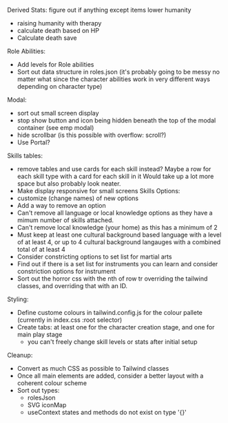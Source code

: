 
Derived Stats: 
figure out if anything except items lower humanity

- raising humanity with therapy
- calculate death based on HP
- Calculate death save

Role Abilities:

- Add levels for Role abilities
- Sort out data structure in roles.json (it's probably going to be messy no matter what since the character abilities work in very different ways depending on character type)

Modal: 
- sort out small screen display
- stop show button and icon being hidden beneath the top of the modal container (see emp modal)
- hide scrollbar (is this possible with overflow: scroll?)
- Use Portal?

Skills tables:
- remove tables and use cards for each skill instead? Maybe a row for each skill type with a card for each skill in it Would take up a lot more space but also probably look neater.
- Make display responsive for small screens
Skills Options: 
- customize (change names) of new options
- Add a way to remove an option
- Can't remove all language or local knowledge options as they have a mimum number of skills attached.
- Can't remove local knowledge (your home) as this has a minimum of 2
- Must keep at least one cultural background based language with a level of at least 4, or up to 4 cultural background langauges with a combined total of at least 4
- Consider constricting options to set list for martial arts
- Find out if there is a set list for instruments you can learn and consider constriction options for instrument
- Sort out the horror css with the nth of row tr overriding the tailwind classes, and overriding that with an ID.


Styling:
- Define custome colours in tailwind.config.js for the colour pallete (currently in index.css :root selector)
- Create tabs: at least one for the character creation stage, and one for main play stage
  - you can't freely change skill levels or stats after initial setup

Cleanup:
- Convert as much CSS as possible to Tailwind classes
- Once all main elements are added, consider a better layout with a coherent colour scheme
- Sort out types:
  - rolesJson
  - SVG iconMap
  - useContext states and methods do not exist on type '{}'




  

